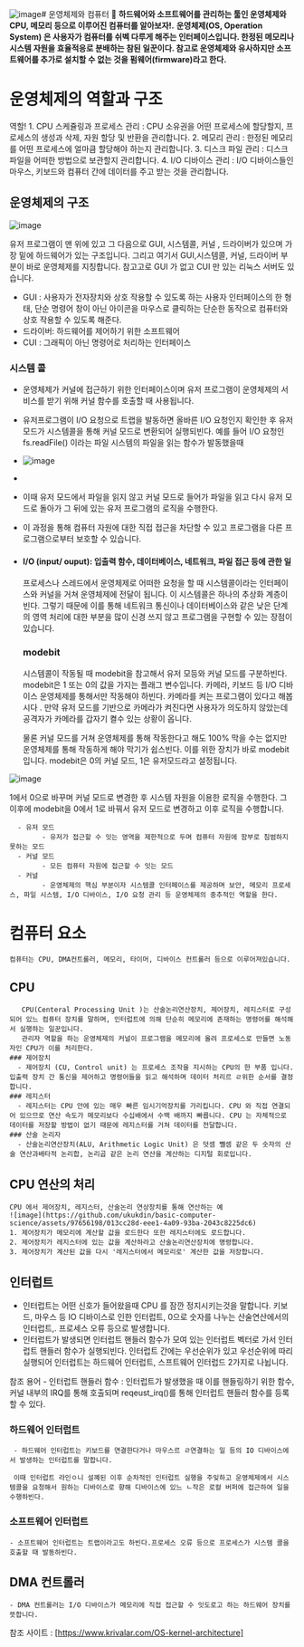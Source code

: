 ![image](https://github.com/ukukdin/basic-computer-science/assets/97656198/ee1f52b5-e904-4436-9ac2-d238f42212eb)# 운영체제와 컴퓨터 
🥇 **하드웨어와 소프트웨어를 관리하는 툴인 운영체제와 CPU, 메모리 등으로 이루어진 컴퓨터를 알아보자!.**
   **운영체제(OS, Operation System) 은 사용자가 컴퓨터를 쉬벡 다루게 해주는 인터페이스입니다. 한정된 메모리나 시스템 자원을 효율적응로 분배하는 참된 일꾼이다. 참고로 운영체제와 유사하지만 소프트웨어를 추가로 설치할 수 없는 것을 펌웨어(firmware)라고 한다.**

# 운영체제의 역할과 구조
  역할!
    1. CPU 스케쥴링과 프로세스 관리 : CPU 소유권을 어떤 프로세스에 할당할지, 프로세스의 생성과 삭제, 자원 할당 및 반환을 관리합니다.
    2. 메모리 관리 : 한정된 메모리를 어떤 프로세스에 얼마큼 할당해야 하는지 관리합니다.
    3. 디스크 파일 관리 : 디스크 파일을 어떠한 방법으로 보관할지 관리합니다. 
    4. I/O 디바이스 관리 : I/O 디바이스들인 마우스, 키보드와 컴퓨터 간에 데이터를 주고 받는 것을 관리합니다.
## 운영체제의 구조
![image](https://github.com/ukukdin/basic-computer-science/assets/97656198/dbcd9dc3-b364-4e92-a497-358ab37508ca)

유저 프로그램이 맨 위에 있고 그 다음으로 GUI, 시스템콜, 커널 , 드라이버가 있으며 가장 밑에 하드웨어가 있는 구조입니다. 그리고 여기서 GUI,시스템콜, 커널, 드라이버 부분이 바로 운영체제를 지칭합니다. 참고고로 GUI 가 없고 CUI 만 있는 리눅스 서버도 있습니다.

- GUI : 사용자가 전자장치와 상호 작용할 수 있도록 하는 사용자 인터페이스의 한 형태, 단순 명령어 창이 아닌 아이콘을 마우스로 클릭하는 단순한 동작으로 컴퓨터와 상호 작용할 수 있도록 해준다.
- 드라이버: 하드웨어를 제어하기 위한 소프트웨어
- CUI : 그래픽이 아닌 명령어로 처리하는 인터페이스

### 시스템 콜
 - 운영체제가 커널에 접근하기 위한 인터페이스이며 유저 프로그램이 운영체제의 서비스를 받기 위해 커널 함수를 호출할 때 사용됩니다.
 - 유저프로그램이 I/O 요청으로 트랩을 발동하면 올바른 I/O 요청인지 확인한 후 유저 모드가 시스템콜을 통해 커널 모드로 변환되어 실행되빈다. 예를 들어 I/O 요청인 fs.readFile() 이라는 파일 시스템의 파일을 읽는 함수가 발동했을때
 - ![image](https://github.com/ukukdin/basic-computer-science/assets/97656198/f454a01c-6bf9-40bd-b5e8-d7bc0784e98c)
 -
 - 이때 유저 모드에서 파일을 읽지 않고 커널 모드로 들어가 파일을 읽고 다시 유저 모드로 돌아가 그 뒤에 있는 유저 프로그램의 로직을 수행한다.
 - 이 과정을 통해 컴퓨터 자원에 대한 직접 접근을 차단할 수 있고 프로그램을 다른 프로그램으로부터 보호할 수 있습니다.
   
 - #### I/O (input/ ouput): 입출력 함수, 데이터베이스, 네트워크, 파일 접근 등에 관한 일

   프로세스나 스레드에서 운영체제로 어떠한 요청을 할 때 시스템콜이라는 인터페이스와 커널을 거쳐 운영체제에 전달이 됩니다.
   이 시스템콜은 하나의 추상화 계층이빈다. 그렇기 때문에 이를 통해 네트워크 통신이나 데이터베이스와 같은 낮은 단계의 영역 처리에 대한 부분을 많이 신경 쓰지 않고 프로그램을 구현할 수 있는 장점이 있습니다.
   ### modebit
    시스템콜이 작동될 때 modebit을 참고해서 유저 모등와 커널 모드를 구분하빈다. modebit은 1 또는 0의 값을 가지는 플래그 변수입니다. 카메라, 키보드 등 I/O 디바이스 운영체제를 통해서만 작동해야 하빈다. 카메라를 켜는 프로그램이 있다고 해봅시다 .
   만약 유저 모드를 기반으로 카메라가 켜진다면 사용자가 의도하지 않았는데 공격자가 카메라를 갑자기 켤수 있는 상황이 옵니다.

   물론 커널 모드를 거쳐 운영체제를 통해 작동한다고 해도 100% 막을 수는 없지만 운영체제를 통해 작동하게 해야 막기가 쉽스빈다. 이를 위한 장치가 바로 modebit 입니다.
   modebit은 0의 커널 모드, 1은 유저모드라고 설정됩니다.

![image](https://github.com/ukukdin/basic-computer-science/assets/97656198/99648ddc-f9c5-4840-b4c6-adaa036b7a33)

1에서 0으로 바꾸며 커널 모드로 변경한 후 시스템 자원을 이용한 로직을 수행한다. 그 이후에 modebit을 0에서 1로 바꿔서 유저 모드로 변경하고 이후 로직을 수행합니다.

      - 유저 모드 
            - 유저가 접근할 수 잇는 영역을 제한적으로 두며 컴퓨터 자원에 함부로 침범하지 못하는 모드
      - 커널 모드 
            - 모든 컴퓨터 자원에 접근할 수 잇는 모드
      - 커널
            - 운영체제의 핵심 부분이자 시스템콜 인터페이스를 제공하며 보안, 메모리 프로세스, 파일 시스템, I/O 디바이스, I/O 요청 관리 등 운영체제의 중추적인 역할을 한다. 

  # 컴퓨터 요소
    컴퓨터는 CPU, DMA컨트롤러, 메모리, 타이머, 디바이스 컨트롤러 등으로 이루어져있습니다. 


  ## CPU
       CPU(Centeral Processing Unit )는 산술논리연산장치, 제어장치, 레지스터로 구성되어 있느 컴퓨터 장치를 말하며, 인터럽트에 의해 단순히 메모리에 존재하는 명령어를 해석해서 실행하는 일꾼입니다. 
       관리자 역할을 하는 운영체제의 커널이 프로그램을 메모리에 올려 프로세스로 만들면 노동자인 CPU가 이를 처리한다. 
    ### 제어장치 
      - 제어장치 (CU, Control unit) 는 프로세스 조작을 지시하는 CPU의 한 부품 입니다. 입출력 장치 간 통신을 제어하고 명령어들을 읽고 해석하며 데이터 처리르 ㄹ위한 순서를 결정합니다.
    ### 레지스터 
      - 레지스터는 CPU 안에 있는 매우 빠른 임시기억장치를 가리킵니다. CPU 와 직접 연결되어 있으므로 연산 속도가 메모리보다 수십배에서 수백 배까지 빠릅니다. CPU 는 자체적으로 데이터를 저장할 방법이 없기 때문에 레지스터를 거쳐 데이터를 전달합니다. 
    ### 산술 논리자 
      - 산술논리연산장치(ALU, Arithmetic Logic Unit) 은 덧셈 뺄셈 같은 두 숫자의 산술 연산과배타적 논리합, 논리곱 같은 논리 연산을 계산하는 디지털 회로입니다. 
  ## CPU 연산의 처리
    CPU 에서 제어장치, 레지스터, 산술논리 연상장치를 통해 연산하는 예
    ![image](https://github.com/ukukdin/basic-computer-science/assets/97656198/013cc28d-eee1-4a09-93ba-2043c8225dc6)
    1. 제어장치가 메모리에 계산할 값을 로드한다 또한 레지스터에도 로드합니다.
    2. 제어장치가 레지스터에 있는 값을 계산하라고 산술논리연산장치에 명령합니다.
    3. 제어장치가 계산된 값을 다시 '레지스터에서 메모리로' 계산한 값을 저장합니다. 
 ## 인터럽트 
   - 인터럽트는 어떤 신호가 들어왔을때 CPU 를 잠깐 정지시키는것을 말합니다. 키보드, 마우스 등 IO 디바이스로 인한 인터럽트, 0으로 숫자를 나누는 산술연산에서의 인터럽트,. 프로세스 오류 등으로 발생합니다.
   - 인터럽트가 발생되면 인터럽트 핸들러 함수가 모여 있는 인터럽트 벡터로 가서 인터럽트 핸들러 함수가 실행되빈다. 인터럽트 간에는 우선순위가 있고 우선순위에 따리 실행되어 인터럽트는 하드웨어 인터럽트, 스프트웨어 인터럽드 2가지로 나뉩니다.

  참조 용어 
    - 인터럽트 핸들러 함수 : 인터럽트가 발생했을 때 이를 핸들링하기 위한 함수, 커널 내부의 IRQ를 통해 호출되며 reqeust_irq()를 통해 인터럽트 핸들러 함수를 등록할 수 있다. 
  ### 하드웨어 인터럽트 
     - 하드웨어 인터럽트는 키보드를 연결한다거나 마우스르 ㄹ연결하는 일 등의 IO 디바이스에서 발생하는 인터럽트를 말합니다. 

     이때 인터럽트 라인ㅇ니 설꼐된 이후 순차적인 인터럽트 실행을 주잊하고 운영체제에서 시스템콜을 요청해서 원하는 디바이스로 향해 디바이스에 있느 ㄴ작은 로컬 버퍼에 접근하여 일을 수행하빈다. 
  ### 소프트웨어 인터럽트 
    - 소프트웨어 인터럽트는 트랩이라고도 하빈다.프로세스 오류 등으로 프로세스가 시스템 콜을 호출할 때 발동하빈다. 
  
  ## DMA 컨트롤러 
    - DMA 컨트롤러는 I/O 디바이스가 메모리에 직접 접근할 수 잇도로고 하는 하드웨어 장치를 뜻합니다.
   참조 사이트 : [https://www.krivalar.com/OS-kernel-architecture]
